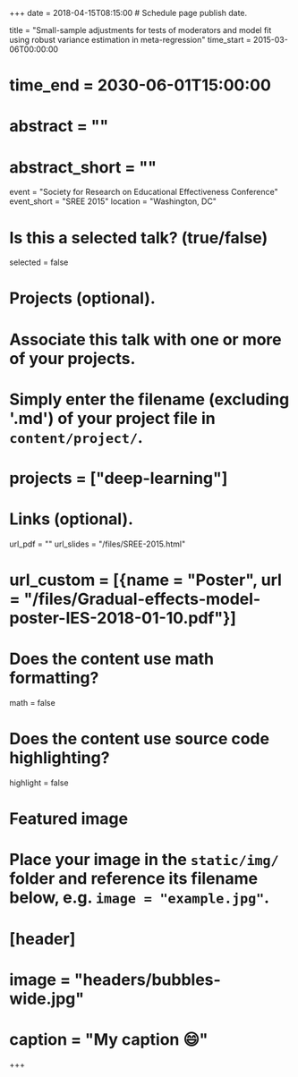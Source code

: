 +++
date = 2018-04-15T08:15:00  # Schedule page publish date.

title = "Small-sample adjustments for tests of moderators and model fit using robust variance estimation in meta-regression"
time_start = 2015-03-06T00:00:00
# time_end = 2030-06-01T15:00:00
# abstract = ""
# abstract_short = ""
event = "Society for Research on Educational Effectiveness Conference"
event_short = "SREE 2015"
location = "Washington, DC"

# Is this a selected talk? (true/false)
selected = false

# Projects (optional).
#   Associate this talk with one or more of your projects.
#   Simply enter the filename (excluding '.md') of your project file in `content/project/`.
# projects = ["deep-learning"]

# Links (optional).
url_pdf = ""
url_slides = "/files/SREE-2015.html"
# url_custom = [{name = "Poster", url = "/files/Gradual-effects-model-poster-IES-2018-01-10.pdf"}]

# Does the content use math formatting?
math = false

# Does the content use source code highlighting?
highlight = false

# Featured image
# Place your image in the `static/img/` folder and reference its filename below, e.g. `image = "example.jpg"`.
# [header]
# image = "headers/bubbles-wide.jpg"
# caption = "My caption :smile:"

+++


